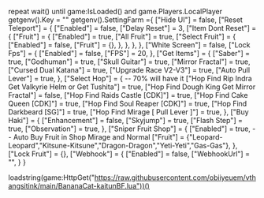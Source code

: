 

repeat wait() until game:IsLoaded() and game.Players.LocalPlayer
getgenv().Key = ""
getgenv().SettingFarm ={
        ["Hide UI"] = false,
        ["Reset Teleport"] = {
            ["Enabled"] = false,
            ["Delay Reset"] = 3,
            ["Item Dont Reset"] = {
                ["Fruit"] = {
                    ["Enabled"] = true,
                    ["All Fruit"] = true, 
                    ["Select Fruit"] = {
                        ["Enabled"] = false,
                        ["Fruit"] = {},
                    },
                },
            },
        },
        ["White Screen"] = false,
        ["Lock Fps"] = {
            ["Enabled"] = false,
            ["FPS"] = 20,
        },
        ["Get Items"] = {
            ["Saber"] = true,
            ["Godhuman"] =  true,
            ["Skull Guitar"] = true,
            ["Mirror Fractal"] = true,
            ["Cursed Dual Katana"] = true,
            ["Upgrade Race V2-V3"] = true,
            ["Auto Pull Lever"] = true,
        },
        ["Select Hop"] = { -- 70% will have it
            ["Hop Find Rip Indra Get Valkyrie Helm or Get Tushita"] = true, 
            ["Hop Find Dough King Get Mirror Fractal"] = false,
            ["Hop Find Raids Castle [CDK]"] = true,
            ["Hop Find Cake Queen [CDK]"] = true,
            ["Hop Find Soul Reaper [CDK]"] = true,
            ["Hop Find Darkbeard [SG]"] = true,
            ["Hop Find Mirage [ Pull Lever ]"] = true,
        },
        ["Buy Haki"] = {
            ["Enhancement"] = false,
            ["Skyjump"] = true,
            ["Flash Step"] = true,
            ["Observation"] = true,
        },
        ["Sniper Fruit Shop"] = {
            ["Enabled"] = true, -- Auto Buy Fruit in Shop Mirage and Normal
            ["Fruit"] = {"Leopard-Leopard","Kitsune-Kitsune","Dragon-Dragon","Yeti-Yeti","Gas-Gas"},
        },
        ["Lock Fruit"] = {},
        ["Webhook"] = {
            ["Enabled"] = false,
            ["WebhookUrl"] = "",
        }
    }

loadstring(game:HttpGet("https://raw.githubusercontent.com/obiiyeuem/vthangsitink/main/BananaCat-kaitunBF.lua"))()
